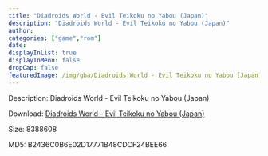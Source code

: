 ```yaml
---
title: "Diadroids World - Evil Teikoku no Yabou (Japan)"
description: "Diadroids World - Evil Teikoku no Yabou (Japan)"
author: 
categories: ["game","rom"]
date: 
displayInList: true
displayInMenu: false
dropCap: false
featuredImage: /img/gba/Diadroids World - Evil Teikoku no Yabou [Japan].jpg
---
```


Description: Diadroids World - Evil Teikoku no Yabou (Japan)

Download: <a style="text-decoration:underline;" href="https://mega.nz/#!2WZEVKAQ!ML-XXB_Tc892ySqyzrUpyiPiAnSRMe320NmJUHXTkVo" target = "_blank" rel = "nofollow" > Diadroids World - Evil Teikoku no Yabou (Japan)</a>

Size: 8388608

MD5: B2436C0B6E02D17771B48CDCF24BEE66

